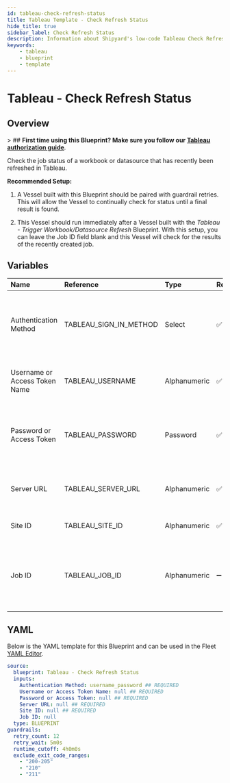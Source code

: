 ```yaml
---
id: tableau-check-refresh-status
title: Tableau Template - Check Refresh Status
hide_title: true
sidebar_label: Check Refresh Status
description: Information about Shipyard's low-code Tableau Check Refresh Status blueprint. Check the job status of a recent workbook or datasource refresh.
keywords:
    - tableau
    - blueprint
    - template
---
```


# Tableau - Check Refresh Status

## Overview

&gt; ## **First time using this Blueprint? Make sure you follow our [Tableau authorization guide](https://www.shipyardapp.com/docs/blueprint-library/tableau/tableau-authorization/)**.

Check the job status of a workbook or datasource that has recently been refreshed in Tableau. 

**Recommended Setup:**

1. A Vessel built with this Blueprint should be paired with guardrail retries. This will allow the Vessel to continually check for status until a final result is found.

2. This Vessel should run immediately after a Vessel built with the _Tableau - Trigger Workbook/Datasource Refresh_ Blueprint. With this setup, you can leave the Job ID field blank and this Vessel will check for the results of the recently created job.


## Variables

| Name | Reference | Type | Required | Default | Options | Description |
|:---|:---|:---|:---|:---|:---|:---|
| Authentication Method | TABLEAU_SIGN_IN_METHOD | Select | :white_check_mark: | `username_password` | Username & Password: `username_password`<br></br><br></br>Access Token: `access_token` | Determine which authentication method to use when connecting to Tableau. |
| Username or Access Token Name | TABLEAU_USERNAME | Alphanumeric | :white_check_mark: | - | - | Your personal username or the name of the access token that you use to log in with Tableau. |
| Password or Access Token | TABLEAU_PASSWORD | Password | :white_check_mark: | - | - | The password associated with the provided username OR the access token associated with the provided access token name. |
| Server URL | TABLEAU_SERVER_URL | Alphanumeric | :white_check_mark: | - | - | The scheme, subdomain, domain, and top-level domain (TLD) of your Tableau URL. |
| Site ID | TABLEAU_SITE_ID | Alphanumeric | :white_check_mark: | - | - | Typically found in the URL as /site/YOURSITEID/ |
| Job ID | TABLEAU_JOB_ID | Alphanumeric | :heavy_minus_sign: | - | - | The ID of a specific job you check the status of. If left blank, will try to find the job ID from an &#34;Refresh Workbook/Datasource&#34; Vessel that ran upstream. |


## YAML

Below is the YAML template for this Blueprint and can be used in the Fleet [YAML Editor](../../reference/fleets.md#yaml-editor).

```yaml
source:
  blueprint: Tableau - Check Refresh Status
  inputs:
    Authentication Method: username_password ## REQUIRED
    Username or Access Token Name: null ## REQUIRED
    Password or Access Token: null ## REQUIRED
    Server URL: null ## REQUIRED
    Site ID: null ## REQUIRED
    Job ID: null 
  type: BLUEPRINT
guardrails:
  retry_count: 12
  retry_wait: 5m0s
  runtime_cutoff: 4h0m0s
  exclude_exit_code_ranges:
    - "200-205"
    - "210"
    - "211"
```
